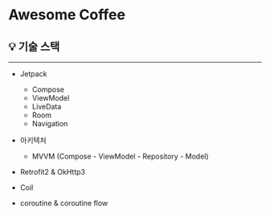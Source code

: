 # Awesome Coffee
## 💡 기술 스택
---
* Jetpack
  - Compose
  - ViewModel
  - LiveData
  - Room
  - Navigation

* 아키텍처
  - MVVM (Compose - ViewModel - Repository - Model)
    
* Retrofit2 & OkHttp3
* Coil
* coroutine & coroutine flow
